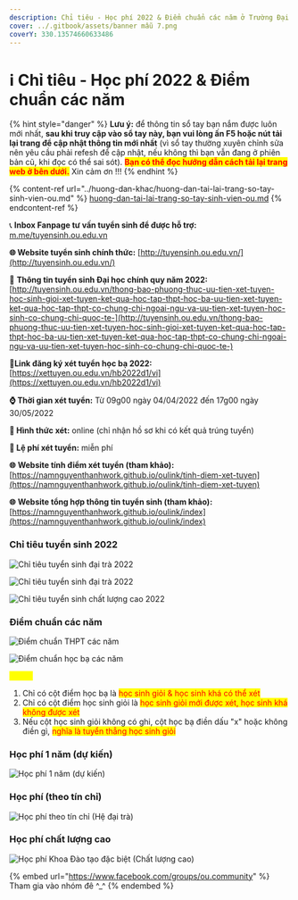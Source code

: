 ```yaml
---
description: Chỉ tiêu - Học phí 2022 & Điểm chuẩn các năm ở Trường Đại học Mở Tp.HCM
cover: ../.gitbook/assets/banner mẫu 7.png
coverY: 330.13574660633486
---
```


# ℹ Chỉ tiêu - Học phí 2022 & Điểm chuẩn các năm

{% hint style="danger" %}
**Lưu ý:** để thông tin sổ tay bạn nắm được luôn mới nhất, **sau khi truy cập vào sổ tay này, bạn vui lòng ấn F5 hoặc nút tải lại trang để cập nhật thông tin mới nhất** (vì sổ tay thường xuyên chỉnh sửa nên yêu cầu phải refesh để cập nhật, nếu không thì bạn vẫn đang ở phiên bản cũ, khi đọc có thể sai sót). <mark style="color:red;">**Bạn có thể đọc hướng dẫn cách tải lại trang web ở bên dưới.**</mark> Xin cảm ơn !!!
{% endhint %}

{% content-ref url="../huong-dan-khac/huong-dan-tai-lai-trang-so-tay-sinh-vien-ou.md" %}
[huong-dan-tai-lai-trang-so-tay-sinh-vien-ou.md](../huong-dan-khac/huong-dan-tai-lai-trang-so-tay-sinh-vien-ou.md)
{% endcontent-ref %}

📞 **Inbox Fanpage tư vấn tuyển sinh để được hỗ trợ:** [m.me/tuyensinh.ou.edu.vn](https://m.me/tuyensinh.ou.edu.vn)

**🌐 Website tuyển sinh chính thức:** [http://tuyensinh.ou.edu.vn/](http://tuyensinh.ou.edu.vn/)

🔗 **Thông tin tuyển sinh Đại học chính quy năm 2022:** [http://tuyensinh.ou.edu.vn/thong-bao-phuong-thuc-uu-tien-xet-tuyen-hoc-sinh-gioi-xet-tuyen-ket-qua-hoc-tap-thpt-hoc-ba-uu-tien-xet-tuyen-ket-qua-hoc-tap-thpt-co-chung-chi-ngoai-ngu-va-uu-tien-xet-tuyen-hoc-sinh-co-chung-chi-quoc-te-](http://tuyensinh.ou.edu.vn/thong-bao-phuong-thuc-uu-tien-xet-tuyen-hoc-sinh-gioi-xet-tuyen-ket-qua-hoc-tap-thpt-hoc-ba-uu-tien-xet-tuyen-ket-qua-hoc-tap-thpt-co-chung-chi-ngoai-ngu-va-uu-tien-xet-tuyen-hoc-sinh-co-chung-chi-quoc-te-)

🔗**Link đăng ký xét tuyển học bạ 2022:** [https://xettuyen.ou.edu.vn/hb2022d1/vi](https://xettuyen.ou.edu.vn/hb2022d1/vi)

**⌚ Thời gian xét tuyển:** Từ 09g00 ngày 04/04/2022 đến 17g00 ngày 30/05/2022&#x20;

**📌 Hình thức xét:** online (chỉ nhận hồ sơ khi có kết quả trúng tuyển)

**📌 Lệ phí xét tuyển:** miễn phí

**🌐** **Website tính điểm xét tuyển (tham khảo):** [https://namnguyenthanhwork.github.io/oulink/tinh-diem-xet-tuyen](https://namnguyenthanhwork.github.io/oulink/tinh-diem-xet-tuyen)

**🌐** **Website tổng hợp thông tin tuyển sinh (tham khảo):** [https://namnguyenthanhwork.github.io/oulink/index](https://namnguyenthanhwork.github.io/oulink/index)

### Chỉ tiêu tuyển sinh 2022

![Chỉ tiêu tuyển sinh đại trà 2022](../.gitbook/assets/1.png)

![Chỉ tiêu tuyển sinh đại trà 2022](<../.gitbook/assets/2 (1).png>)

![Chỉ tiêu tuyển sinh chất lượng cao 2022](../.gitbook/assets/3.png)

### Điểm chuẩn các năm

![Điểm chuẩn THPT các năm](../.gitbook/assets/4.png)

![Điểm chuẩn học bạ các năm](<../.gitbook/assets/5 (1).png>)

<mark style="color:yellow;">**Lưu ý:**</mark>

1. Chỉ có cột điểm học bạ là <mark style="color:red;">học sinh giỏi & học sinh khá có thể xét</mark>
2. Chỉ có cột điểm học sinh giỏi là <mark style="color:red;">học sinh giỏi mới được xét, học sinh khá không được xét</mark>
3. Nếu cột học sinh giỏi không có ghi, cột học bạ điền dấu "x" hoặc không điền gì, <mark style="color:red;">nghĩa là tuyển thẳng học sinh giỏi</mark>

### Học phí 1 năm (dự kiến)

![Học phí 1 năm (dự kiến)](../.gitbook/assets/6.png)

### Học phí (theo tín chỉ)

![Học phí theo tín chỉ (Hệ đại trà)](<../.gitbook/assets/hp tín chỉ 2020.PNG>)

### Học phí chất lượng cao

![Học phí Khoa Đào tạo đặc biệt (Chất lượng cao)](<../.gitbook/assets/hp clc 2020.PNG>)

{% embed url="https://www.facebook.com/groups/ou.community" %}
Tham gia vào nhóm đê ^\_^
{% endembed %}
